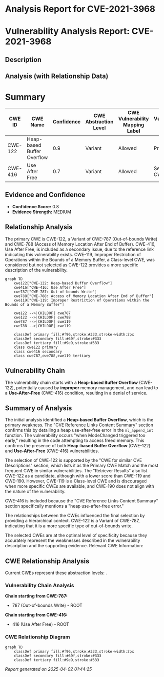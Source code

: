# Analysis Report for CVE-2021-3968

# Vulnerability Analysis Report: CVE-2021-3968

## Description



## Analysis (with Relationship Data)

# Summary
| CWE ID | CWE Name | Confidence | CWE Abstraction Level | CWE Vulnerability Mapping Label | CWE-Vulnerability Mapping Notes |
|---|---|---|---|---|---|
| CWE-122 | Heap-based Buffer Overflow | 0.9 | Variant | Allowed | Primary CWE |
| CWE-416 | Use After Free | 0.7 | Variant | Allowed | Secondary CWE |

## Evidence and Confidence

*   **Confidence Score:** 0.8
*   **Evidence Strength:** MEDIUM

## Relationship Analysis
The primary CWE is CWE-122, a Variant of CWE-787 (Out-of-bounds Write) and CWE-788 (Access of Memory Location After End of Buffer). CWE-416, Use After Free, is included as a secondary issue, due to the reference link indicating this vulnerability exists. CWE-119, Improper Restriction of Operations within the Bounds of a Memory Buffer, a Class-level CWE, was considered but not selected as CWE-122 provides a more specific description of the vulnerability.

```mermaid
graph TD
    cwe122["CWE-122: Heap-based Buffer Overflow"]
    cwe416["CWE-416: Use After Free"]
    cwe787["CWE-787: Out-of-bounds Write"]
    cwe788["CWE-788: Access of Memory Location After End of Buffer"]
    cwe119["CWE-119: Improper Restriction of Operations within the Bounds of a Memory Buffer"]
    
    cwe122 -->|CHILDOF| cwe787
    cwe122 -->|CHILDOF| cwe788
    cwe787 -->|CHILDOF| cwe119
    cwe788 -->|CHILDOF| cwe119

    classDef primary fill:#f96,stroke:#333,stroke-width:2px
    classDef secondary fill:#69f,stroke:#333
    classDef tertiary fill:#9e9,stroke:#333
    class cwe122 primary
    class cwe416 secondary
    class cwe787,cwe788,cwe119 tertiary
```

## Vulnerability Chain
The vulnerability chain starts with a **Heap-based Buffer Overflow** (CWE-122), potentially caused by **improper** memory management, and can lead to a **Use-After-Free** (CWE-416) condition, resulting in a denial of service.

## Summary of Analysis
The initial analysis identified a **Heap-based Buffer Overflow**, which is the primary weakness. The "CVE Reference Links Content Summary" section confirms this by detailing a heap use-after-free error in the `ml_append_int` function. The vulnerability occurs "when ModeChanged triggered too early," resulting in the code attempting to access freed memory. This confirms the presence of both **Heap-based Buffer Overflow** (CWE-122) and **Use-After-Free** (CWE-416) vulnerabilities.

The selection of CWE-122 is supported by the "CWE for similar CVE Descriptions" section, which lists it as the Primary CWE Match and the most frequent CWE in similar vulnerabilities. The "Retriever Results" also list CWE-122 as a candidate, although with a lower score than CWE-119 and CWE-190. However, CWE-119 is a Class-level CWE and is discouraged when more specific CWEs are available, and CWE-190 does not align with the nature of the vulnerability.

CWE-416 is included because the "CVE Reference Links Content Summary" section specifically mentions a "heap use-after-free error."

The relationships between the CWEs influenced the final selection by providing a hierarchical context. CWE-122 is a Variant of CWE-787, indicating that it is a more specific type of out-of-bounds write.

The selected CWEs are at the optimal level of specificity because they accurately represent the weaknesses described in the vulnerability description and the supporting evidence.
Relevant CWE Information:


## CWE Relationship Analysis

Current CWEs represent these abstraction levels: .


### Vulnerability Chain Analysis

**Chain starting from CWE-787:**
- 787 (Out-of-bounds Write) - ROOT


**Chain starting from CWE-416:**
- 416 (Use After Free) - ROOT



### CWE Relationship Diagram

```mermaid
graph TD
    classDef primary fill:#f96,stroke:#333,stroke-width:2px
    classDef secondary fill:#69f,stroke:#333
    classDef tertiary fill:#9e9,stroke:#333
```



*Report generated on 2025-04-02 01:44:25*

